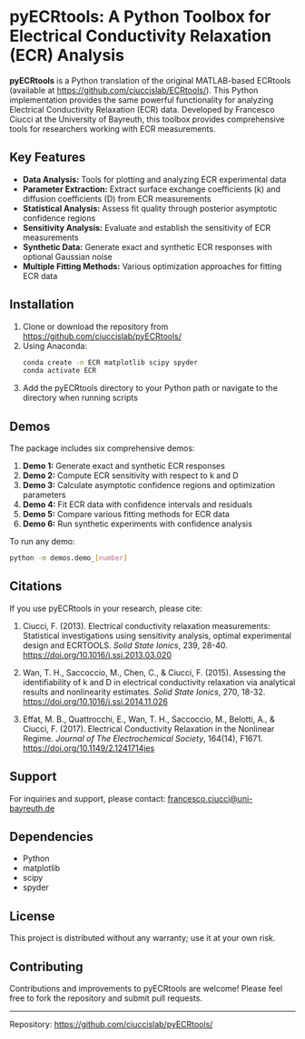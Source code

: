 # pyECRtools: A Python Toolbox for Electrical Conductivity Relaxation (ECR) Analysis

**pyECRtools** is a Python translation of the original MATLAB-based ECRtools (available at https://github.com/ciuccislab/ECRtools/). This Python implementation provides the same powerful functionality for analyzing Electrical Conductivity Relaxation (ECR) data. Developed by Francesco Ciucci at the University of Bayreuth, this toolbox provides comprehensive tools for researchers working with ECR measurements.

## Key Features

* **Data Analysis:** Tools for plotting and analyzing ECR experimental data
* **Parameter Extraction:** Extract surface exchange coefficients (k) and diffusion coefficients (D) from ECR measurements
* **Statistical Analysis:** Assess fit quality through posterior asymptotic confidence regions
* **Sensitivity Analysis:** Evaluate and establish the sensitivity of ECR measurements
* **Synthetic Data:** Generate exact and synthetic ECR responses with optional Gaussian noise
* **Multiple Fitting Methods:** Various optimization approaches for fitting ECR data

## Installation

1. Clone or download the repository from https://github.com/ciuccislab/pyECRtools/
2. Using Anaconda:
   ```bash
   conda create -n ECR matplotlib scipy spyder
   conda activate ECR
   ```
3. Add the pyECRtools directory to your Python path or navigate to the directory when running scripts

## Demos

The package includes six comprehensive demos:

1. **Demo 1:** Generate exact and synthetic ECR responses
2. **Demo 2:** Compute ECR sensitivity with respect to k and D
3. **Demo 3:** Calculate asymptotic confidence regions and optimization parameters
4. **Demo 4:** Fit ECR data with confidence intervals and residuals
5. **Demo 5:** Compare various fitting methods for ECR data
6. **Demo 6:** Run synthetic experiments with confidence analysis

To run any demo:
```bash
python -m demos.demo_[number]
```

## Citations

If you use pyECRtools in your research, please cite:

1. Ciucci, F. (2013). Electrical conductivity relaxation measurements: Statistical investigations using sensitivity analysis, optimal experimental design and ECRTOOLS. *Solid State Ionics*, 239, 28-40. https://doi.org/10.1016/j.ssi.2013.03.020

2. Wan, T. H., Saccoccio, M., Chen, C., & Ciucci, F. (2015). Assessing the identifiability of k and D in electrical conductivity relaxation via analytical results and nonlinearity estimates. *Solid State Ionics*, 270, 18-32. https://doi.org/10.1016/j.ssi.2014.11.026

3. Effat, M. B., Quattrocchi, E., Wan, T. H., Saccoccio, M., Belotti, A., & Ciucci, F. (2017). Electrical Conductivity Relaxation in the Nonlinear Regime. *Journal of The Electrochemical Society*, 164(14), F1671. https://doi.org/10.1149/2.1241714jes

## Support

For inquiries and support, please contact: francesco.ciucci@uni-bayreuth.de

## Dependencies

* Python
* matplotlib
* scipy
* spyder

## License

This project is distributed without any warranty; use it at your own risk.

## Contributing

Contributions and improvements to pyECRtools are welcome! Please feel free to fork the repository and submit pull requests.

---
Repository: https://github.com/ciuccislab/pyECRtools/
